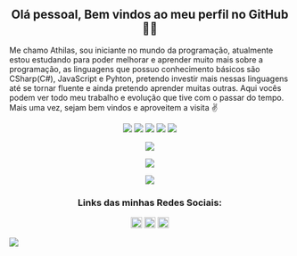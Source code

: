 <h2 align="center">Olá pessoal, Bem vindos ao meu perfil no GitHub 👋😄</h2>

<p>Me chamo Athilas, sou iniciante no mundo da programação, atualmente estou estudando para poder melhorar e aprender muito mais sobre a programação, as linguagens que possuo conhecimento básicos são CSharp(C#), JavaScript e Pyhton, pretendo investir mais nessas linguagens até se tornar fluente e ainda pretendo aprender muitas outras. Aqui vocês podem ver todo meu trabalho e evolução que tive com o passar do tempo. Mais uma vez, sejam bem vindos e aproveitem a visita ✌️</p>

<p align="center">
  <img src="https://img.shields.io/badge/HTML-html-orange">  <img src="https://img.shields.io/badge/CSS-css-blue">  <img src="https://img.shields.io/badge/Js-javascript-yellow">  <img src="https://img.shields.io/badge/C%23-csharp-green"> <img src="https://img.shields.io/badge/Py-python-blue">
</p>

<p align="center">
  <img src="https://komarev.com/ghpvc/?username=Athilas-Silva">
 </p>
 
<p align="center">
  <img src="https://github-readme-stats.vercel.app/api/top-langs/?username=Athilas-Silva&layout=compact&theme=react">
</p>

<p align="center">
  <img src="https://github-readme-stats.vercel.app/api?username=Athilas-Silva&theme=react&show_icons=true">
</p>

<h3 align="center">Links das minhas Redes Sociais:</h3>

<p align="center">
  <a href="https://www.instagram.com/athilassilva/"><img src="https://cdn.jsdelivr.net/npm/simple-icons@3.0.1/icons/instagram.svg" alt="Instagram" height="20" width="20"/></a>
  <a href="https://www.linkedin.com/in/athilas-soares-silva-204541206/"><img src="https://cdn.jsdelivr.net/npm/simple-icons@3.0.1/icons/linkedin.svg" alt="Linkedln" height="20" width="20"/></a>
  <a href="https://www.facebook.com/athilas.silva"><img src="https://cdn.jsdelivr.net/npm/simple-icons@3.0.1/icons/facebook.svg" alt="Facebook" height="20" width="20"/></a>
</p>

![](https://hit.yhype.me/github/profile?user_id=71888055)

<!--
**Athilas-Silva/athilas-silva** is a ✨ _special_ ✨ repository because its `README.md` (this file) appears on your GitHub profile.

Here are some ideas to get you started:

- 🔭 I’m currently working on ...
- 🌱 I’m currently learning ...
- 👯 I’m looking to collaborate on ...
- 🤔 I’m looking for help with ...
- 💬 Ask me about ...
- 📫 How to reach me: ...
- 😄 Pronouns: ...
- ⚡ Fun fact: ...
### Hi there 👋
-->
